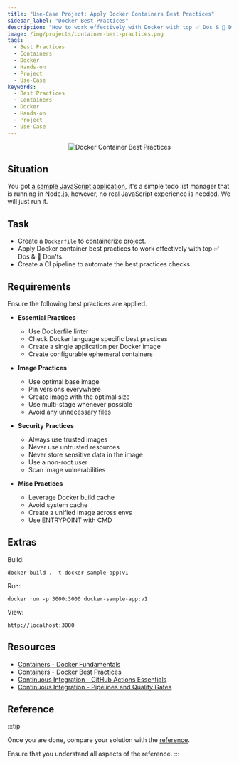 ```yaml
---
title: "Use-Case Project: Apply Docker Containers Best Practices"
sidebar_label: "Docker Best Practices"
description: "How to work effectively with Docker with top ✅️ Dos & 🚫 Don'ts"
image: /img/projects/container-best-practices.png
tags:
  - Best Practices
  - Containers
  - Docker
  - Hands-on
  - Project
  - Use-Case
keywords:
  - Best Practices
  - Containers
  - Docker
  - Hands-on
  - Project
  - Use-Case
---
```


<p align="center">
  <img class="page-cover-image" title="Docker Container Best Practices" alt="Docker Container Best Practices" border="0" src="/img/projects/container-best-practices.png" />
</p>

## Situation

You got [a sample JavaScript application](https://github.com/docker/getting-started-app), it's a simple todo list manager that is running in Node.js, however, no real JavaScript experience is needed. We will just run it.

## Task

- Create a `Dockerfile` to containerize project.
- Apply Docker container best practices to work effectively with top ✅️ Dos & 🚫 Don'ts.
- Create a CI pipeline to automate the best practices checks.

## Requirements

Ensure the following best practices are applied.

- **Essential Practices**
  - Use Dockerfile linter
  - Check Docker language specific best practices
  - Create a single application per Docker image
  - Create configurable ephemeral containers

- **Image Practices**
  - Use optimal base image
  - Pin versions everywhere
  - Create image with the optimal size
  - Use multi-stage whenever possible
  - Avoid any unnecessary files

- **Security Practices**
  - Always use trusted images
  - Never use untrusted resources
  - Never store sensitive data in the image
  - Use a non-root user
  - Scan image vulnerabilities

- **Misc Practices**
  - Leverage Docker build cache
  - Avoid system cache
  - Create a unified image across envs
  - Use ENTRYPOINT with CMD

## Extras

Build:

```shell
docker build . -t docker-sample-app:v1
```

Run:

```shell
docker run -p 3000:3000 docker-sample-app:v1
```

View:

```
http://localhost:3000
```

## Resources

- [Containers - Docker Fundamentals](../../foundations/module-02/#27-containers---docker-fundamentals)
- [Containers - Docker Best Practices](../../foundations/module-03/#35-containers---docker-best-practices)
- [Continuous Integration - GitHub Actions Essentials](../../foundations/module-03/#37-continuous-integration---github-actions-essentials)
- [Continuous Integration - Pipelines and Quality Gates](../../foundations/module-03/#38-continuous-integration---pipelines-and-quality-gates)

## Reference

:::tip

Once you are done, compare your solution with the [reference](https://github.com/DevOpsHiveHQ/dynamic-devops-roadmap/blob/main/docs/projects/container-best-practices/reference).

Ensure that you understand all aspects of the reference.
:::

